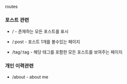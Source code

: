 routes

### 포스트 관련

- / - 존재하는 모든 포스트를 표시

- /:post - 포스트 1개를 볼수있는 페이지

- /tag/:tag - 해당 태그를 포함한 모든 포스트를 보여주는 페이지

### 개인 이력관련

- /about - about me
